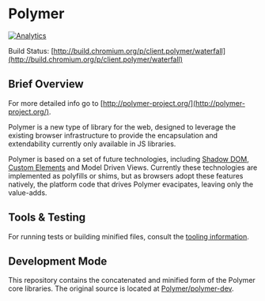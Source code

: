# Polymer

[![Analytics](https://ga-beacon.appspot.com/UA-39334307-2/Polymer/polymer/README)](https://github.com/igrigorik/ga-beacon)

Build Status: [http://build.chromium.org/p/client.polymer/waterfall](http://build.chromium.org/p/client.polymer/waterfall)

## Brief Overview

For more detailed info go to [http://polymer-project.org/](http://polymer-project.org/).

Polymer is a new type of library for the web, designed to leverage the existing browser infrastructure to provide the encapsulation and extendability currently only available in JS libraries.

Polymer is based on a set of future technologies, including [Shadow DOM](https://dvcs.w3.org/hg/webcomponents/raw-file/tip/spec/shadow/index.html), [Custom Elements](https://dvcs.w3.org/hg/webcomponents/raw-file/tip/spec/custom/index.html) and Model Driven Views. Currently these technologies are implemented as polyfills or shims, but as browsers adopt these features natively, the platform code that drives Polymer evacipates, leaving only the value-adds.

## Tools & Testing

For running tests or building minified files, consult the [tooling information](http://www.polymer-project.org/resources/tooling-strategy.html).

## Development Mode

This repository contains the concatenated and minified form of the Polymer core libraries. The original source is located at [Polymer/polymer-dev](https://github.com/Polymer/polymer-dev).
